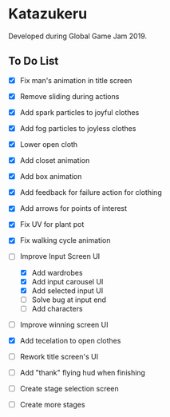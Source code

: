 # Katazukeru

Developed during Global Game Jam 2019.

## To Do List

- [x] Fix man's animation in title screen
- [x] Remove sliding during actions
- [x] Add spark particles to joyful clothes
- [x] Add fog particles to joyless clothes
- [x] Lower open cloth
- [x] Add closet animation
- [x] Add box animation
- [x] Add feedback for failure action for clothing
- [x] Add arrows for points of interest
- [x] Fix UV for plant pot
- [x] Fix walking cycle animation
- [ ] Improve Input Screen UI
    - [x] Add wardrobes
    - [x] Add input carousel UI
    - [x] Add selected input UI
    - [ ] Solve bug at input end
    - [ ] Add characters
- [ ] Improve winning screen UI

- [x] Add tecelation to open clothes
- [ ] Rework title screen's UI
- [ ] Add "thank" flying hud when finishing

- [ ] Create stage selection screen
- [ ] Create more stages
